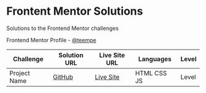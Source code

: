 # Frontent Mentor Solutions

Solutions to the Frontend Mentor challenges

Frontend Mentor Profile - [@teempe](https://www.frontendmentor.io/profile/teempe)

| Challenge | Solution URL | Live Site URL | Languages | Level |
| --------- | ------------ | ------------- | --------- | ----- |
| Project Name | [GitHub](https://github.com/teempe/) | [Live Site](https://github.com/teempe/) | HTML CSS JS | Level |